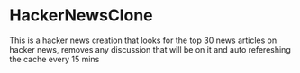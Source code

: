 # HackerNewsClone

This is a hacker news creation that looks for the top 30 news articles on hacker news, removes any discussion that will be on it and auto refereshing the cache every 15 mins
